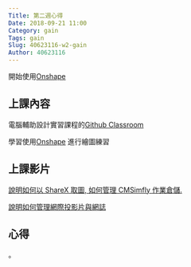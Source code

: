 ```yaml
---
Title: 第二週心得
Date: 2018-09-21 11:00
Category: gain
Tags: gain
Slug: 40623116-w2-gain
Author: 40623116
---
```


開始使用[Onshape](https://www.onshape.com/)

<!-- PELICAN_END_SUMMARY -->

上課內容
----

電腦輔助設計實習課程的[Github Classroom](https://github.com/mdecadp2018/)

學習使用[Onshape](https://www.onshape.com/) 進行繪圖練習

上課影片
----

[說明如何以 ShareX 取圖, 如何管理 CMSimfly 作業倉儲.](https://www.youtube.com/watch?v=hEkMv2KqixY)

[說明如何管理網際投影片與網誌](https://www.youtube.com/watch?v=PNfuu95a3ns)

心得
----
。

